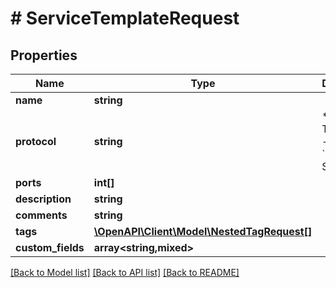 # # ServiceTemplateRequest

## Properties

Name | Type | Description | Notes
------------ | ------------- | ------------- | -------------
**name** | **string** |  |
**protocol** | **string** | * &#x60;tcp&#x60; - TCP * &#x60;udp&#x60; - UDP * &#x60;sctp&#x60; - SCTP | [optional]
**ports** | **int[]** |  |
**description** | **string** |  | [optional]
**comments** | **string** |  | [optional]
**tags** | [**\OpenAPI\Client\Model\NestedTagRequest[]**](NestedTagRequest.md) |  | [optional]
**custom_fields** | **array<string,mixed>** |  | [optional]

[[Back to Model list]](../../README.md#models) [[Back to API list]](../../README.md#endpoints) [[Back to README]](../../README.md)
